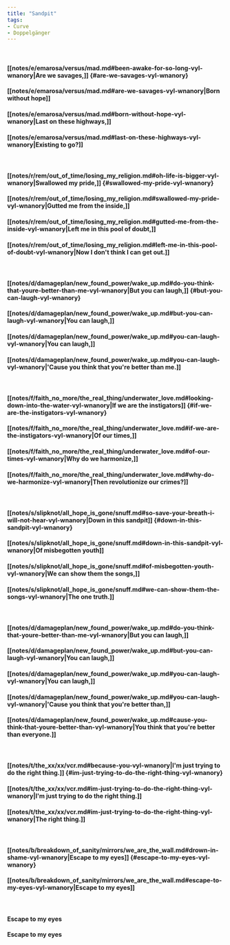 ```yaml
---
title: "Sandpit"
tags:
- Curve
- Doppelgänger
---
```

&nbsp;
#### [[notes/e/emarosa/versus/mad.md#been-awake-for-so-long-vyl-wnanory|Are we savages,]] {#are-we-savages-vyl-wnanory}
#### [[notes/e/emarosa/versus/mad.md#are-we-savages-vyl-wnanory|Born without hope]]
#### [[notes/e/emarosa/versus/mad.md#born-without-hope-vyl-wnanory|Last on these highways,]]
#### [[notes/e/emarosa/versus/mad.md#last-on-these-highways-vyl-wnanory|Existing to go?]]
&nbsp;
#### [[notes/r/rem/out_of_time/losing_my_religion.md#oh-life-is-bigger-vyl-wnanory|Swallowed my pride,]] {#swallowed-my-pride-vyl-wnanory}
#### [[notes/r/rem/out_of_time/losing_my_religion.md#swallowed-my-pride-vyl-wnanory|Gutted me from the inside,]]
#### [[notes/r/rem/out_of_time/losing_my_religion.md#gutted-me-from-the-inside-vyl-wnanory|Left me in this pool of doubt,]]
#### [[notes/r/rem/out_of_time/losing_my_religion.md#left-me-in-this-pool-of-doubt-vyl-wnanory|Now I don't think I can get out.]]
&nbsp;
#### [[notes/d/damageplan/new_found_power/wake_up.md#do-you-think-that-youre-better-than-me-vyl-wnanory|But you can laugh,]] {#but-you-can-laugh-vyl-wnanory}
#### [[notes/d/damageplan/new_found_power/wake_up.md#but-you-can-laugh-vyl-wnanory|You can laugh,]]
#### [[notes/d/damageplan/new_found_power/wake_up.md#you-can-laugh-vyl-wnanory|You can laugh,]]
#### [[notes/d/damageplan/new_found_power/wake_up.md#you-can-laugh-vyl-wnanory|'Cause you think that you're better than me.]]
&nbsp;
#### [[notes/f/faith_no_more/the_real_thing/underwater_love.md#looking-down-into-the-water-vyl-wnanory|If we are the instigators]] {#if-we-are-the-instigators-vyl-wnanory}
#### [[notes/f/faith_no_more/the_real_thing/underwater_love.md#if-we-are-the-instigators-vyl-wnanory|Of our times,]]
#### [[notes/f/faith_no_more/the_real_thing/underwater_love.md#of-our-times-vyl-wnanory|Why do we harmonize,]]
#### [[notes/f/faith_no_more/the_real_thing/underwater_love.md#why-do-we-harmonize-vyl-wnanory|Then revolutionize our crimes?]]
&nbsp;
#### [[notes/s/slipknot/all_hope_is_gone/snuff.md#so-save-your-breath-i-will-not-hear-vyl-wnanory|Down in this sandpit]] {#down-in-this-sandpit-vyl-wnanory}
#### [[notes/s/slipknot/all_hope_is_gone/snuff.md#down-in-this-sandpit-vyl-wnanory|Of misbegotten youth]]
#### [[notes/s/slipknot/all_hope_is_gone/snuff.md#of-misbegotten-youth-vyl-wnanory|We can show them the songs,]]
#### [[notes/s/slipknot/all_hope_is_gone/snuff.md#we-can-show-them-the-songs-vyl-wnanory|The one truth.]]
&nbsp;
#### [[notes/d/damageplan/new_found_power/wake_up.md#do-you-think-that-youre-better-than-me-vyl-wnanory|But you can laugh,]]
#### [[notes/d/damageplan/new_found_power/wake_up.md#but-you-can-laugh-vyl-wnanory|You can laugh,]]
#### [[notes/d/damageplan/new_found_power/wake_up.md#you-can-laugh-vyl-wnanory|You can laugh,]]
#### [[notes/d/damageplan/new_found_power/wake_up.md#you-can-laugh-vyl-wnanory|'Cause you think that you're better than,]]
#### [[notes/d/damageplan/new_found_power/wake_up.md#cause-you-think-that-youre-better-than-vyl-wnanory|You think that you're better than everyone.]]
&nbsp;
#### [[notes/t/the_xx/xx/vcr.md#because-you-vyl-wnanory|I'm just trying to do the right thing.]] {#im-just-trying-to-do-the-right-thing-vyl-wnanory}
#### [[notes/t/the_xx/xx/vcr.md#im-just-trying-to-do-the-right-thing-vyl-wnanory|I'm just trying to do the right thing.]]
#### [[notes/t/the_xx/xx/vcr.md#im-just-trying-to-do-the-right-thing-vyl-wnanory|The right thing.]]
&nbsp;
#### [[notes/b/breakdown_of_sanity/mirrors/we_are_the_wall.md#drown-in-shame-vyl-wnanory|Escape to my eyes]] {#escape-to-my-eyes-vyl-wnanory}
#### [[notes/b/breakdown_of_sanity/mirrors/we_are_the_wall.md#escape-to-my-eyes-vyl-wnanory|Escape to my eyes]]
&nbsp;
#### Escape to my eyes
#### Escape to my eyes
